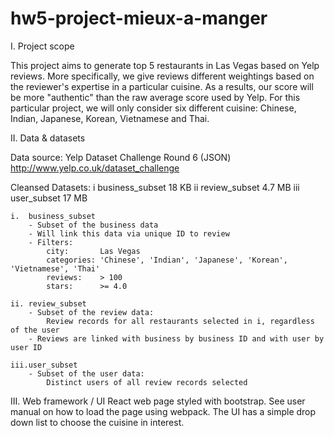 # hw5-project-mieux-a-manger

I. 	Project scope

This project aims to generate top 5 restaurants in Las Vegas based on Yelp reviews. More specifically, we give reviews different weightings based on the reviewer's expertise in a particular cuisine. As a results, our score will be more "authentic" than the raw average score used by Yelp. For this particular project, we will only consider six different cuisine: Chinese, Indian, Japanese, Korean, Vietnamese and Thai. 

II. 	Data & datasets

Data source: Yelp Dataset Challenge Round 6 (JSON)
http://www.yelp.co.uk/dataset_challenge

Cleansed Datasets:
	i 	business_subset		18	KB 
	ii 	review_subset		4.7 MB 
	iii 	user_subset		17	MB 

	i. 	business_subset
		- Subset of the business data
		- Will link this data via unique ID to review
		- Filters:
			city:		Las Vegas
			categories:	'Chinese', 'Indian', 'Japanese', 'Korean', 'Vietnamese', 'Thai'
			reviews:	> 100
			stars:		>= 4.0
	
	ii. review_subset
		- Subset of the review data:
			Review records for all restaurants selected in i, regardless of the user
		- Reviews are linked with business by business ID and with user by user ID
	
	iii.user_subset
		- Subset of the user data:
			Distinct users of all review records selected

III.	Web framework / UI
React web page styled with bootstrap. See user manual on how to load the page using webpack.
The UI has a simple drop down list to choose the cuisine in interest.

	

